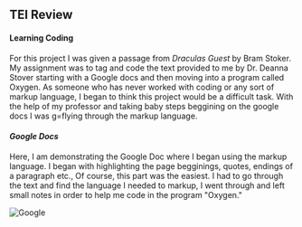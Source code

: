 ## TEI Review

#### Learning Coding 
For this project I was given a passage from _Draculas Guest_ by Bram Stoker. My assignment was to tag and code the text provided to me by Dr. Deanna Stover starting with a Google docs and then moving into a program called Oxygen. As someone who has never worked with coding or any sort of markup language, I began to think this project would be a difficult task. With the help of my professor and taking baby steps beggining on the google docs I was g=flying through the markup language. 


#### ***Google Docs***

Here, I am demonstrating the Google Doc where I began using the markup language. I began with highlighting the page begginings, quotes, endings of a paragraph etc., Of course, this part was the easiest. I had to go through the text and find the language I needed to markup, I went through and left small notes in order to help me code in the program "Oxygen."





![Google](https://AdaChicas3.github.io/Ada-Chicas-CNU/images/kp.png)

